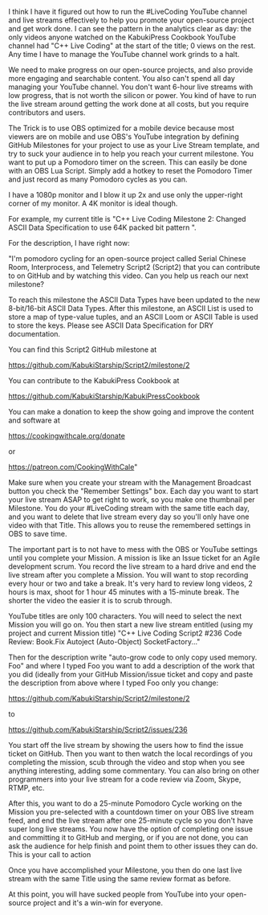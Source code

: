 I think I have it figured out how to run the #LiveCoding YouTube channel and live streams effectively to help you promote your open-source project and get work done. I can see the pattern in the analytics clear as day: the only videos anyone watched on the KabukiPress Cookbook YouTube channel had "C++ Live Coding" at the start of the title; 0 views on the rest. Any time I have to manage the YouTube channel work grinds to a halt.

We need to make progress on our open-source projects, and also provide more engaging and searchable content. You also can't spend all day managing your YouTube channel. You don't want 6-hour live streams with low progress, that is not worth the silicon or power. You kind of have to run the live stream around getting the work done at all costs, but you require contributors and users.

The Trick is to use OBS optimized for a mobile device because most viewers are on mobile and use OBS's YouTube integration by defining GitHub Milestones for your project to use as your Live Stream template, and try to suck your audience in to help you reach your current milestone. You want to put up a Pomodoro timer on the screen. This can easily be done with an OBS Lua Script. Simply add a hotkey to reset the Pomodoro Timer and just record as many Pomodoro cycles as you can. 

I have a 1080p monitor and I blow it up 2x and use only the upper-right corner of my monitor. A 4K monitor is ideal though.

For example, my current title is  "C++ Live Coding  Milestone 2: Changed ASCII Data Specification to use 64K packed bit pattern ".

For the description, I have right now:

"I'm pomodoro cycling for an open-source project called Serial Chinese Room, Interprocess, and Telemetry Script2 (Script2) that you can contribute to on GitHub and by watching this video. Can you help us reach our next milestone?

To reach this milestone the ASCII Data Types have been updated to the  new 8-bit/16-bit ASCII Data Types. After this milestone, an ASCII List  is used to store a map of type-value tuples, and an ASCII Loom or ASCII  Table is used to store the keys. Please see ASCII Data Specification for  DRY documentation.

You can find this Script2 GitHub milestone at

https://github.com/KabukiStarship/Script2/milestone/2

You can contribute to the KabukiPress Cookbook at

https://github.com/KabukiStarship/KabukiPressCookbook

You can make a donation to keep the show going and improve the content and software at

https://cookingwithcale.org/donate

or

https://patreon.com/CookingWithCale"

Make sure when you create your stream with the Management Broadcast button you check the "Remember Settings" box. Each day you want to start your live stream ASAP to get right to work, so you make one thumbnail per Milestone. You do your #LiveCoding stream with the same title each day, and you want to delete that live stream every day so you'll only have one video with that Title. This allows you to reuse the remembered settings in OBS to save time.

The important part is to not have to mess with the OBS or YouTube settings until you complete your Mission. A mission is like an Issue ticket for an Agile development scrum. You record the live stream to a hard drive and end the live stream after you complete a Mission. You will want to stop recording every hour or two and take a break. It's very hard to review long videos, 2 hours is max, shoot for 1 hour 45 minutes with a 15-minute break. The shorter the video the easier it is to scrub through.

YouTube titles are only 100 characters. You will need to select the next Mission you will go on. You then start a new live stream entitled (using my project and current Mission title) "C++ Live Coding Script2 #236 Code Review: Book.Fix Autoject (Auto-Object) SocketFactory..."

Then for the description write "auto-grow code to only copy used memory. Foo" and where I typed Foo you want to add a description of the work that you did (ideally from your GitHub Mission/issue ticket and copy and paste the description from above where I typed Foo only you change:

https://github.com/KabukiStarship/Script2/milestone/2 

to

https://github.com/KabukiStarship/Script2/issues/236

You start off the live stream by showing the users how to find the issue ticket on GitHub. Then you want to then watch the local recordings of you completing the mission, scub through the video and stop when you see anything interesting, adding some commentary. You can also bring on other programmers into your live stream for a code review via Zoom, Skype, RTMP, etc.

After this, you want to do a 25-minute Pomodoro Cycle working on the Mission you pre-selected with a countdown timer on your OBS live stream feed, and end the live stream after one 25-minute cycle so you don't have super long live streams. You now have the option of completing one issue and committing it to GitHub and merging, or if you are not done, you can ask the audience for help finish and point them to other issues they can do. This is your call to action

Once you have accomplished your Milestone, you then do one last live stream with the same Title using the same review format as before.

At this point, you will have sucked people from YouTube into your open-source project and it's a win-win for everyone.